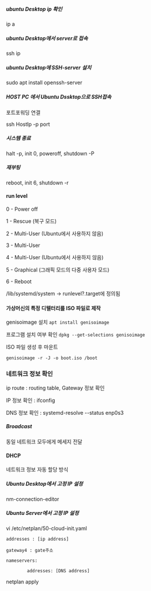 ##### ubuntu Desktop ip 확인

ip a

##### ubuntu Desktop에서 server로 접속

ssh ip

##### ubuntu Desktop에 SSH-server 설치

sudo apt install openssh-server

##### HOST PC 에서 Ubuntu Dssktop으로 SSH접속

포트포워딩 연결

ssh HostIp -p port

##### 시스템 종료

halt -p, init 0, poweroff, shutdown -P

##### 재부팅

reboot, init 6, shutdown -r

#### run level

0 - Power off

1 - Rescue (복구 모드)

2 - Multi-User (Ubuntu에서 사용하지 않음)

3 - Multi-User

4 - Multi-User (Ubuntu에서 사용하지 않음)

5 - Graphical (그래픽 모드의 다중 사용자 모드)

6 - Reboot

/lib/systemd/system -> runlevel?.target에 정의됨

#### 가상머신의 특정 디텔터리를 ISO 파일로 제작

genisoimage 설치 `apt install genisoimage`

프로그램 설치 여부 확인 `dpkg --get-selections genisoimage`

ISO 파일 생성 후 마운트

`genisoimage -r -J -o boot.iso /boot`

### 네트워크 정보 확인

ip route : routing table, Gateway 정보 확인

IP 정보 확인 : ifconfig

DNS 정보 확인 : systemd-resolve --status enp0s3

##### Broadcast

동일 네트워크 모두에게 메세지 전달

#### DHCP

네트워크 정보 자동 할당 방식

##### **Ubuntu Desktop에서 고정 IP 설정**

nm-connection-editor

##### Ubuntu Server에서 고정 IP 설정

vi /etc/netplan/50-cloud-init.yaml

```dhcp4: false
addresses : [ip address]

gateway4 : gate주소

nameservers:

		addresses: [DNS address]
```

netplan apply

